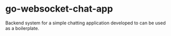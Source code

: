 # go-websocket-chat-app
Backend system for a simple chatting application developed to can be used as a boilerplate.
